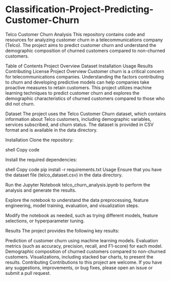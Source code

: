 # Classification-Project-Predicting-Customer-Churn

Telco Customer Churn Analysis
This repository contains code and resources for analyzing customer churn in a telecommunications company (Telco). The project aims to predict customer churn and understand the demographic composition of churned customers compared to non-churned customers.

Table of Contents
Project Overview
Dataset
Installation
Usage
Results
Contributing
License
Project Overview
Customer churn is a critical concern for telecommunications companies. Understanding the factors contributing to churn and developing predictive models can help companies take proactive measures to retain customers. This project utilizes machine learning techniques to predict customer churn and explores the demographic characteristics of churned customers compared to those who did not churn.

Dataset
The project uses the Telco Customer Churn dataset, which contains information about Telco customers, including demographic variables, services subscribed, and churn status. The dataset is provided in CSV format and is available in the data directory.

Installation
Clone the repository:

shell
Copy code

Install the required dependencies:

shell
Copy code
pip install -r requirements.txt
Usage
Ensure that you have the dataset file (telco_dataset.csv) in the data directory.

Run the Jupyter Notebook telco_churn_analysis.ipynb to perform the analysis and generate the results.

Explore the notebook to understand the data preprocessing, feature engineering, model training, evaluation, and visualization steps.

Modify the notebook as needed, such as trying different models, feature selections, or hyperparameter tuning.

Results
The project provides the following key results:

Prediction of customer churn using machine learning models.
Evaluation metrics (such as accuracy, precision, recall, and F1-score) for each model.
Demographic composition of churned customers compared to non-churned customers.
Visualizations, including stacked bar charts, to present the results.
Contributing
Contributions to this project are welcome. If you have any suggestions, improvements, or bug fixes, please open an issue or submit a pull request.

